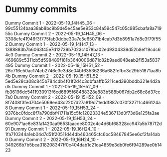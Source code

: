 # Dummy commits

Dummy Commit 1 - 2022-05-19_14H45_06 - 99c55134baa38ab8bc9b9de5e45ae5e953c84a59c547c05c985cbafa8a71955c
Dummy Commit 2 - 2022-05-19_14H45_06 - 3308efe41946f3f775fab3ddbe30a7e5e65071b4cab7d3b8951a7d8e3f79f552
Dummy Commit 1 - 2022-05-19_14H47_13 - 1388883b7b6063f45e7d12739b7023c1078ba02ed9304339d52b8ef19cdc64c3
Dummy Commit 2 - 2022-05-19_14H47_13 - 469689c5311cb5d598489f181b3640006d871c82b9aed048eab2f153a5837495
Dummy Commit 1 - 2022-05-19_15H51_52 - 26c716e50ac174cb2746e3e3d8e04bf63536236a682fefbc3c29b51871aa8b4b
Dummy Commit 2 - 2022-05-19_15H51_52 - 5ed5e28ca08c845b784cdb4f01f2d4c3dbfaaffb5211ced390bddb321e4d2ad5
Dummy Commit 1 - 2022-05-19_15H52_09 - fb36196dc5411930913f6cd6895f68488328e883b588b067db2c68c8d37cc7a0
Dummy Commit 2 - 2022-05-19_15H52_09 - 8f7408f3fed704e5069ee43c2207d27a819d71eddf887c070f32711c466124a8
Dummy Commit 1 - 2022-05-19_15H53_24 - 9376bc0fdcc8f7a790dbf41711a15c5fc12023334e536713d0f73d6e125fa3ae
Dummy Commit 2 - 2022-05-19_15H53_24 - 60e9071ae6e83fa1420aa9653faacde8002e4c4d6bf68328cc947a5b787f2d91
Dummy Commit 1 - 2022-05-19_16H24_10 - 1fa710344a1eb04d7d51f20511d44db460465cfc6bc58467845ee6cf2fa14ab0
Dummy Commit 2 - 2022-05-19_16H24_10 - 349266b7b5bca318208347ff0c404dab1c21ca4859e3db0fe6f94289ae0b1423
